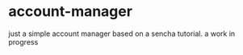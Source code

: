 account-manager
===============

just a simple account manager based on a sencha tutorial. a work in progress
